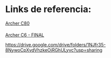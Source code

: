 # Links de referencia:
[Archer C80](https://negociun.com.br/products/archer-c80)
####
[Archer C6 - FINAL](https://negociun.com.br/products/archer-c6)



https://drive.google.com/drive/folders/1NJfr35-8NywoCpXvdVhzkeOjRGhULyvc?usp=sharing
